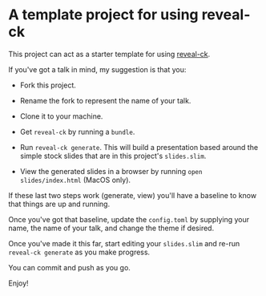 # A template project for using reveal-ck

This project can act as a starter template for using
[reveal-ck][reveal-ck].

If you've got a talk in mind, my suggestion is that you:

* Fork this project.

* Rename the fork to represent the name of your talk.

* Clone it to your machine.

* Get `reveal-ck` by running a `bundle`.

* Run `reveal-ck generate`. This will build a presentation based
  around the simple stock slides that are in this project's
  `slides.slim`.

* View the generated slides in a browser by running `open
  slides/index.html` (MacOS only).

If these last two steps work (generate, view) you'll have a baseline
to know that things are up and running.

Once you've got that baseline, update the `config.toml` by supplying
your name, the name of your talk, and change the theme if desired.

Once you've made it this far, start editing your `slides.slim` and
re-run `reveal-ck generate` as you make progress.

You can commit and push as you go.

Enjoy!

[reveal-ck]: http://github.com/jedcn/reveal-ck
